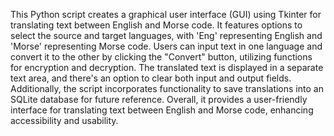 This Python script creates a graphical user interface (GUI) using Tkinter for translating text between English and Morse code. It features options to select the source and target languages, with 'Eng' representing English and 'Morse' representing Morse code. Users can input text in one language and convert it to the other by clicking the "Convert" button, utilizing functions for encryption and decryption. The translated text is displayed in a separate text area, and there's an option to clear both input and output fields. Additionally, the script incorporates functionality to save translations into an SQLite database for future reference. Overall, it provides a user-friendly interface for translating text between English and Morse code, enhancing accessibility and usability.
